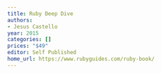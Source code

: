 ```yaml
---
title: Ruby Deep Dive
authors:
- Jesus Castello
year: 2015
categories: []
prices: "$49"
editor: Self Published
home_url: https://www.rubyguides.com/ruby-book/
---
```

